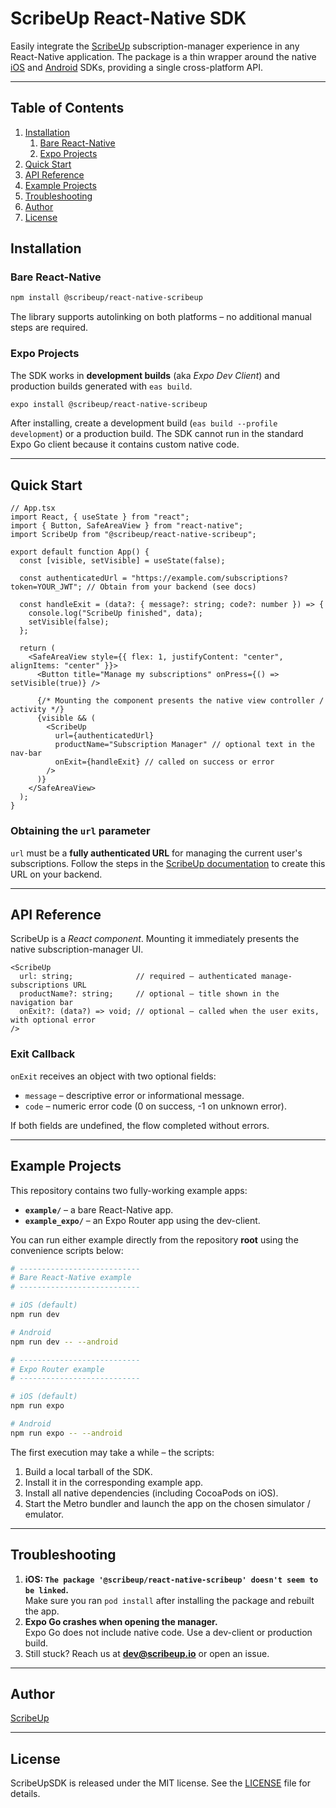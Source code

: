 # ScribeUp React-Native SDK

Easily integrate the [ScribeUp](https://scribeup.io) subscription-manager experience in any React-Native application.
The package is a thin wrapper around the native [iOS](https://github.com/ScribeUp/scribeup-sdk-ios) and [Android](https://github.com/ScribeUp/scribeup-sdk-android) SDKs, providing a single cross-platform API.

---

## Table of Contents

1. [Installation](#installation)
   1. [Bare React-Native](#bare-react-native)
   2. [Expo Projects](#expo-projects)
2. [Quick Start](#quick-start)
3. [API Reference](#api-reference)
4. [Example Projects](#example-projects)
5. [Troubleshooting](#troubleshooting)
6. [Author](#author)
7. [License](#license)


## Installation

### Bare React-Native

```bash
npm install @scribeup/react-native-scribeup
```

The library supports autolinking on both platforms – no additional manual steps are required.

### Expo Projects

The SDK works in **development builds** (aka *Expo Dev Client*) and production builds generated with `eas build`.

```bash
expo install @scribeup/react-native-scribeup
```

After installing, create a development build (`eas build --profile development`) or a production build. The SDK cannot run in the standard Expo Go client because it contains custom native code.

---

## Quick Start

```tsx
// App.tsx
import React, { useState } from "react";
import { Button, SafeAreaView } from "react-native";
import ScribeUp from "@scribeup/react-native-scribeup";

export default function App() {
  const [visible, setVisible] = useState(false);

  const authenticatedUrl = "https://example.com/subscriptions?token=YOUR_JWT"; // Obtain from your backend (see docs)

  const handleExit = (data?: { message?: string; code?: number }) => {
    console.log("ScribeUp finished", data);
    setVisible(false);
  };

  return (
    <SafeAreaView style={{ flex: 1, justifyContent: "center", alignItems: "center" }}>
      <Button title="Manage my subscriptions" onPress={() => setVisible(true)} />

      {/* Mounting the component presents the native view controller / activity */}
      {visible && (
        <ScribeUp
          url={authenticatedUrl}
          productName="Subscription Manager" // optional text in the nav-bar
          onExit={handleExit} // called on success or error
        />
      )}
    </SafeAreaView>
  );
}
```

### Obtaining the `url` parameter

`url` must be a **fully authenticated URL** for managing the current user's subscriptions. Follow the steps in the [ScribeUp documentation](https://docs.scribeup.io) to create this URL on your backend.

---

## API Reference

ScribeUp is a *React component*. Mounting it immediately presents the native subscription-manager UI.

```
<ScribeUp
  url: string;              // required – authenticated manage-subscriptions URL
  productName?: string;     // optional – title shown in the navigation bar
  onExit?: (data?) => void; // optional – called when the user exits, with optional error
/>
```

### Exit Callback

`onExit` receives an object with two optional fields:

* `message` – descriptive error or informational message.
* `code` – numeric error code (0 on success, -1 on unknown error).

If both fields are undefined, the flow completed without errors.

---

## Example Projects

This repository contains two fully-working example apps:

* **`example/`** – a bare React-Native app.
* **`example_expo/`** – an Expo Router app using the dev-client.

You can run either example directly from the repository **root** using the convenience scripts below:

```bash
# ---------------------------
# Bare React-Native example
# ---------------------------

# iOS (default)
npm run dev

# Android
npm run dev -- --android

# ---------------------------
# Expo Router example
# ---------------------------

# iOS (default)
npm run expo

# Android
npm run expo -- --android
```

The first execution may take a while – the scripts:
1. Build a local tarball of the SDK.
2. Install it in the corresponding example app.
3. Install all native dependencies (including CocoaPods on iOS).
4. Start the Metro bundler and launch the app on the chosen simulator / emulator.

---

## Troubleshooting

1. **iOS: `The package '@scribeup/react-native-scribeup' doesn't seem to be linked`.**  
   Make sure you ran `pod install` after installing the package and rebuilt the app.
2. **Expo Go crashes when opening the manager.**  
   Expo Go does not include native code. Use a dev-client or production build.
3. Still stuck? Reach us at **dev@scribeup.io** or open an issue.

---

## Author

[ScribeUp](https://scribeup.io)

---

## License

ScribeUpSDK is released under the MIT license. See the [LICENSE](./LICENSE) file for details.

